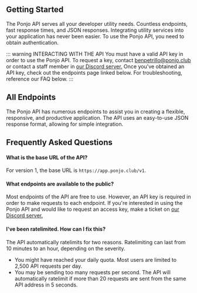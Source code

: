 ## Getting Started

The Ponjo API serves all your developer utility needs. Countless endpoints, fast response times, and JSON responses. Integrating utility services into your application has never been easier. To use the Ponjo API, you need to obtain authentication.

::: warning INTERACTING WITH THE API
You must have a valid API key in order to use the Ponjo API. To request a key, contact [benpetrillo@ponjo.club](mailto:benpetrillo@ponjo.club) or contact a staff member in [our Discord server.](https://ponjo.club/discord)
Once you've obtained an API key, check out the endpoints page linked below. For troubleshooting, reference our FAQ below.
:::

## All Endpoints

The Ponjo API has numerous endpoints to assist you in creating a flexible, responsive, and productive application. The API uses an easy-to-use JSON response format, allowing for simple integration.

## Frequently Asked Questions

#### What is the base URL of the API?

For version 1, the base URL is ```https://app.ponjo.club/v1```.

#### What endpoints are available to the public?

Most endpoints of the API are free to use. However, an API key is required in order to make requests to each endpoint. If you're interested in using the Ponjo API and would like to request an access key, make a ticket on [our Discord server.](https://ponjo.club/discord)

#### I've been ratelimited. How can I fix this?

The API automatically ratelimits for two reasons. Ratelimiting can last from 10 minutes to an hour, depending on the severity.
- You might have reached your daily quota. Most users are limited to 2,500 API requests per day.
- You may be sending too many requests per second. The API will automatically ratelimit if more than 20 requests are sent from the same API address in 5 seconds.